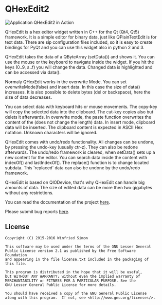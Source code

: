 QHexEdit2
=========
![Application QHexEdit2 in Action](http://simsys.github.io/qhexedit.png)


QHexEdit is a hex editor widget written in C++ for the Qt (Qt4, Qt5) framework. It is a simple editor for binary data, just like QPlainTextEdit is for text data. There are sip configuration files included, so it is easy to create bindings for PyQt and you can use this widget also in python 2 and 3.

QHexEdit takes the data of a QByteArray (setData()) and shows it. You can use the mouse or the keyboard to navigate inside the widget. If you hit the keys (0..9, a..f) you will change the data. Changed data is highlighted and can be accessed via data().

Normaly QHexEdit works in the overwrite Mode. You can set overwriteMode(false) and insert data. In this case the size of data() increases. It is also possible to delete bytes (del or backspace), here the size of data decreases.

You can select data with keyboard hits or mouse movements. The copy-key will copy the selected data into the clipboard. The cut-key copies also but delets it afterwards. In overwrite mode, the paste function overwrites the content of the (does not change the length) data. In insert mode, clipboard data will be inserted. The clipboard content is expected in ASCII Hex notation. Unknown characters will be ignored.

QHexEdit comes with undo/redo functionality. All changes can be undone, by pressing the undo-key (usually ctr-z). They can also be redone afterwards. The undo/redo framework is cleared, when setData() sets up a new content for the editor. You can search data inside the content with indexOf() and lastIndexOf(). The replace() function is to change located subdata. This 'replaced' data can also be undone by the undo/redo framework.

QHexEdit is based on QIODevice, that's why QHexEdit can handle big amounts of data. The size of edited data can be more then two gigabytes without any restrictions.

You can read the documentation of the project [here](http://simsys.github.io/).

Please submit bug reports [here](https://github.com/Simsys/qhexedit2/issues).

## License
```
Copyright (C) 2015-2016 Winfried Simon

This software may be used under the terms of the GNU Lesser General 
Public License version 2.1 as published by the Free Software Foundation 
and appearing in the file license.txt included in the packaging of this file.

This program is distributed in the hope that it will be useful,
but WITHOUT ANY WARRANTY; without even the implied warranty of
MERCHANTABILITY or FITNESS FOR A PARTICULAR PURPOSE. See the
GNU Lesser General Public License for more details.

You should have received a copy of the GNU General Public License
along with this program.  If not, see <http://www.gnu.org/licenses/>.
```
